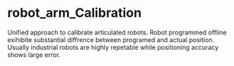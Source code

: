 # robot_arm_Calibration
Unified approach to calibrate articulated robots. 
Robot programmed offline exihibite substantial diffrence between programed and actual position.
Usually industrial robots are highly repetable while positioning accuracy shows large error.
